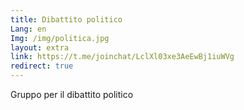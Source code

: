 ```yaml
---
title: Dibattito politico
Lang: en
Img: /img/politica.jpg
layout: extra
link: https://t.me/joinchat/LclXl03xe3AeEwBj1iuWVg
redirect: true
---
```

Gruppo per il dibattito politico
